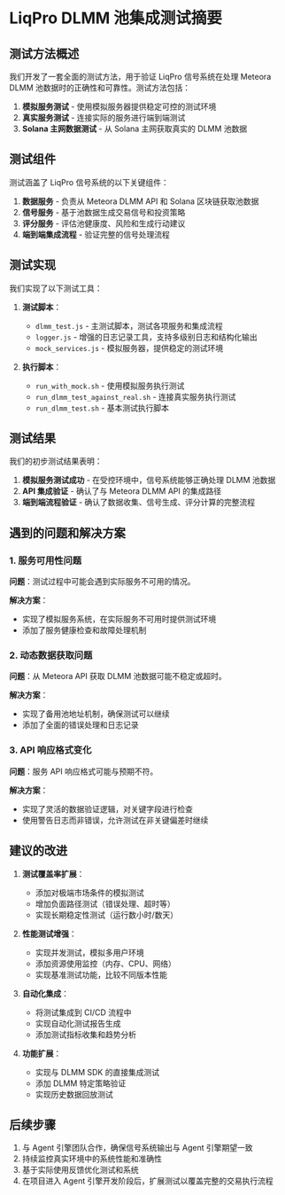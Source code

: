 # LiqPro DLMM 池集成测试摘要

## 测试方法概述

我们开发了一套全面的测试方法，用于验证 LiqPro 信号系统在处理 Meteora DLMM 池数据时的正确性和可靠性。测试方法包括：

1. **模拟服务测试** - 使用模拟服务器提供稳定可控的测试环境
2. **真实服务测试** - 连接实际的服务进行端到端测试
3. **Solana 主网数据测试** - 从 Solana 主网获取真实的 DLMM 池数据

## 测试组件

测试涵盖了 LiqPro 信号系统的以下关键组件：

1. **数据服务** - 负责从 Meteora DLMM API 和 Solana 区块链获取池数据
2. **信号服务** - 基于池数据生成交易信号和投资策略
3. **评分服务** - 评估池健康度、风险和生成行动建议
4. **端到端集成流程** - 验证完整的信号处理流程

## 测试实现

我们实现了以下测试工具：

1. **测试脚本**：

   - `dlmm_test.js` - 主测试脚本，测试各项服务和集成流程
   - `logger.js` - 增强的日志记录工具，支持多级别日志和结构化输出
   - `mock_services.js` - 模拟服务器，提供稳定的测试环境

2. **执行脚本**：
   - `run_with_mock.sh` - 使用模拟服务执行测试
   - `run_dlmm_test_against_real.sh` - 连接真实服务执行测试
   - `run_dlmm_test.sh` - 基本测试执行脚本

## 测试结果

我们的初步测试结果表明：

1. **模拟服务测试成功** - 在受控环境中，信号系统能够正确处理 DLMM 池数据
2. **API 集成验证** - 确认了与 Meteora DLMM API 的集成路径
3. **端到端流程验证** - 确认了数据收集、信号生成、评分计算的完整流程

## 遇到的问题和解决方案

### 1. 服务可用性问题

**问题**：测试过程中可能会遇到实际服务不可用的情况。

**解决方案**：

- 实现了模拟服务系统，在实际服务不可用时提供测试环境
- 添加了服务健康检查和故障处理机制

### 2. 动态数据获取问题

**问题**：从 Meteora API 获取 DLMM 池数据可能不稳定或超时。

**解决方案**：

- 实现了备用池地址机制，确保测试可以继续
- 添加了全面的错误处理和日志记录

### 3. API 响应格式变化

**问题**：服务 API 响应格式可能与预期不符。

**解决方案**：

- 实现了灵活的数据验证逻辑，对关键字段进行检查
- 使用警告日志而非错误，允许测试在非关键偏差时继续

## 建议的改进

1. **测试覆盖率扩展**：

   - 添加对极端市场条件的模拟测试
   - 增加负面路径测试（错误处理、超时等）
   - 实现长期稳定性测试（运行数小时/数天）

2. **性能测试增强**：

   - 实现并发测试，模拟多用户环境
   - 添加资源使用监控（内存、CPU、网络）
   - 实现基准测试功能，比较不同版本性能

3. **自动化集成**：

   - 将测试集成到 CI/CD 流程中
   - 实现自动化测试报告生成
   - 添加测试指标收集和趋势分析

4. **功能扩展**：
   - 实现与 DLMM SDK 的直接集成测试
   - 添加 DLMM 特定策略验证
   - 实现历史数据回放测试

## 后续步骤

1. 与 Agent 引擎团队合作，确保信号系统输出与 Agent 引擎期望一致
2. 持续监控真实环境中的系统性能和准确性
3. 基于实际使用反馈优化测试和系统
4. 在项目进入 Agent 引擎开发阶段后，扩展测试以覆盖完整的交易执行流程
